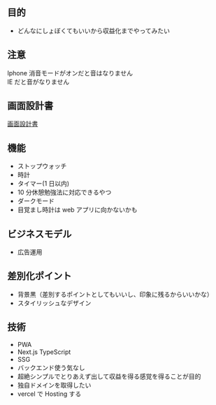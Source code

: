 ## 目的

- どんなにしょぼくてもいいから収益化までやってみたい

## 注意

Iphone 消音モードがオンだと音はなりません  
IE だと音がなりません

## 画面設計書

[画面設計書](https://github.com/ryosuke1256/wireframe/blob/main/timer%20Mac1440%C3%97900.png)

## 機能

- ストップウォッチ
- 時計
- タイマー(1 日以内)
- 10 分休憩勉強法に対応できるやつ
- ダークモード
- 目覚まし時計は web アプリに向かないかも

## ビジネスモデル

- 広告運用

## 差別化ポイント

- 背景黒（差別するポイントとしてもいいし、印象に残るからいいかな）
- スタイリッシュなデザイン

## 技術

- PWA
- Next.js TypeScript
- SSG
- バックエンド使う気なし
- 超絶シンプルでとりあえず出して収益を得る感覚を得ることが目的
- 独自ドメインを取得したい
- vercel で Hosting する
